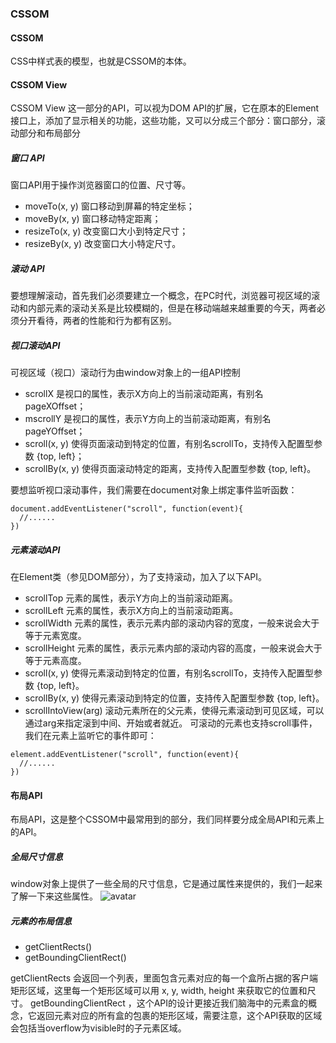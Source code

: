 ### CSSOM

#### CSSOM
CSS中样式表的模型，也就是CSSOM的本体。

#### CSSOM View
CSSOM View 这一部分的API，可以视为DOM API的扩展，它在原本的Element接口上，添加了显示相关的功能，这些功能，又可以分成三个部分：窗口部分，滚动部分和布局部分

##### 窗口 API
窗口API用于操作浏览器窗口的位置、尺寸等。
* moveTo(x, y) 窗口移动到屏幕的特定坐标；
* moveBy(x, y) 窗口移动特定距离；
* resizeTo(x, y) 改变窗口大小到特定尺寸；
* resizeBy(x, y) 改变窗口大小特定尺寸。

##### 滚动 API
要想理解滚动，首先我们必须要建立一个概念，在PC时代，浏览器可视区域的滚动和内部元素的滚动关系是比较模糊的，但是在移动端越来越重要的今天，两者必须分开看待，两者的性能和行为都有区别。
##### 视口滚动API
可视区域（视口）滚动行为由window对象上的一组API控制
* scrollX 是视口的属性，表示X方向上的当前滚动距离，有别名 pageXOffset；
* mscrollY 是视口的属性，表示Y方向上的当前滚动距离，有别名 pageYOffset；
* scroll(x, y) 使得页面滚动到特定的位置，有别名scrollTo，支持传入配置型参数 {top, left}；
* scrollBy(x, y) 使得页面滚动特定的距离，支持传入配置型参数 {top, left}。

要想监听视口滚动事件，我们需要在document对象上绑定事件监听函数：
```
document.addEventListener("scroll", function(event){
  //......
})
```
##### 元素滚动API
在Element类（参见DOM部分），为了支持滚动，加入了以下API。
* scrollTop 元素的属性，表示Y方向上的当前滚动距离。
* scrollLeft 元素的属性，表示X方向上的当前滚动距离。
* scrollWidth 元素的属性，表示元素内部的滚动内容的宽度，一般来说会大于等于元素宽度。
* scrollHeight 元素的属性，表示元素内部的滚动内容的高度，一般来说会大于等于元素高度。
* scroll(x, y) 使得元素滚动到特定的位置，有别名scrollTo，支持传入配置型参数 {top, left}。
* scrollBy(x, y) 使得元素滚动到特定的位置，支持传入配置型参数 {top, left}。
* scrollIntoView(arg) 滚动元素所在的父元素，使得元素滚动到可见区域，可以通过arg来指定滚到中间、开始或者就近。
可滚动的元素也支持scroll事件，我们在元素上监听它的事件即可：
```
element.addEventListener("scroll", function(event){
  //......
})
```

#### 布局API
布局API，这是整个CSSOM中最常用到的部分，我们同样要分成全局API和元素上的API。
##### 全局尺寸信息
window对象上提供了一些全局的尺寸信息，它是通过属性来提供的，我们一起来了解一下来这些属性。
![avatar](https://static001.geekbang.org/resource/image/b6/10/b6c7281d86eb7214edf17069f95ae610.png)
##### 元素的布局信息
* getClientRects()
* getBoundingClientRect()

getClientRects 会返回一个列表，里面包含元素对应的每一个盒所占据的客户端矩形区域，这里每一个矩形区域可以用 x, y, width, height 来获取它的位置和尺寸。
getBoundingClientRect ，这个API的设计更接近我们脑海中的元素盒的概念，它返回元素对应的所有盒的包裹的矩形区域，需要注意，这个API获取的区域会包括当overflow为visible时的子元素区域。